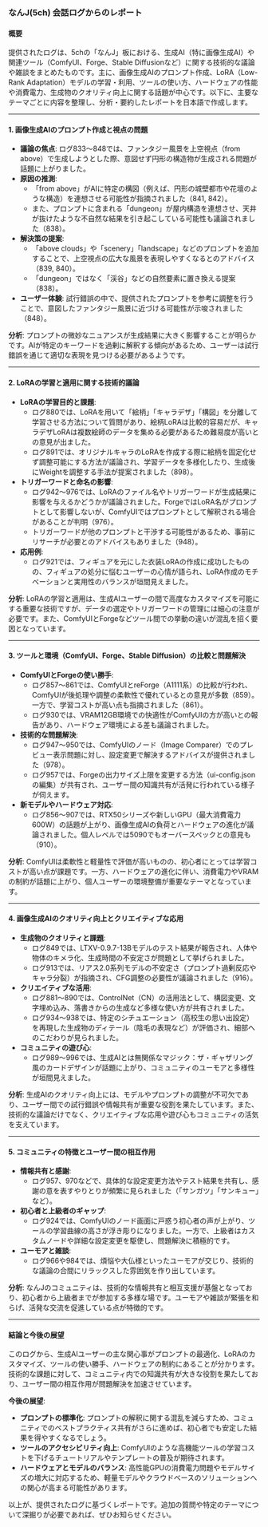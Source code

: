 ### なんJ(5ch) 会話ログからのレポート

#### 概要
提供されたログは、5chの「なんJ」板における、生成AI（特に画像生成AI）や関連ツール（ComfyUI、Forge、Stable Diffusionなど）に関する技術的な議論や雑談をまとめたものです。主に、画像生成AIのプロンプト作成、LoRA（Low-Rank Adaptation）モデルの学習・利用、ツールの使い方、ハードウェアの性能や消費電力、生成物のクオリティ向上に関する話題が中心です。以下に、主要なテーマごとに内容を整理し、分析・要約したレポートを日本語で作成します。

---

#### 1. 画像生成AIのプロンプト作成と視点の問題
- **議論の焦点**: ログ833～848では、ファンタジー風景を上空視点（from above）で生成しようとした際、意図せず円形の構造物が生成される問題が話題に上がりました。
- **原因の推測**: 
  - 「from above」がAIに特定の構図（例えば、円形の城壁都市や花壇のような構造）を連想させる可能性が指摘されました（841, 842）。
  - また、プロンプトに含まれる「dungeon」が屋内構造を連想させ、天井が抜けたような不自然な結果を引き起こしている可能性も議論されました（838）。
- **解決策の提案**:
  - 「above clouds」や「scenery」「landscape」などのプロンプトを追加することで、上空視点の広大な風景を表現しやすくなるとのアドバイス（839, 840）。
  - 「dungeon」ではなく「渓谷」などの自然要素に置き換える提案（838）。
- **ユーザー体験**: 試行錯誤の中で、提供されたプロンプトを参考に調整を行うことで、意図したファンタジー風景に近づける可能性が示唆されました（848）。

**分析**: プロンプトの微妙なニュアンスが生成結果に大きく影響することが明らかです。AIが特定のキーワードを過剰に解釈する傾向があるため、ユーザーは試行錯誤を通じて適切な表現を見つける必要があるようです。

---

#### 2. LoRAの学習と適用に関する技術的議論
- **LoRAの学習目的と課題**:
  - ログ880では、LoRAを用いて「絵柄」「キャラデザ」「構図」を分離して学習させる方法について質問があり、絵柄LoRAは比較的容易だが、キャラデザLoRAは複数絵師のデータを集める必要があるため難易度が高いとの意見が出ました。
  - ログ891では、オリジナルキャラのLoRAを作成する際に絵柄を固定化せず調整可能にする方法が議論され、学習データを多様化したり、生成後にWeightを調整する手法が提案されました（898）。
- **トリガーワードと命名の影響**:
  - ログ942～976では、LoRAのファイル名やトリガーワードが生成結果に影響を与えるかどうかが議論されました。ForgeではLoRA名がプロンプトとして影響しないが、ComfyUIではプロンプトとして解釈される場合があることが判明（976）。
  - トリガーワードが他のプロンプトと干渉する可能性があるため、事前にリサーチが必要とのアドバイスもありました（948）。
- **応用例**:
  - ログ921では、フィギュアを元にした衣装LoRAの作成に成功したものの、フィギュアの処分に悩むユーザーの心情が語られ、LoRA作成のモチベーションと実用性のバランスが垣間見えました。

**分析**: LoRAの学習と適用は、生成AIユーザーの間で高度なカスタマイズを可能にする重要な技術ですが、データの選定やトリガーワードの管理には細心の注意が必要です。また、ComfyUIとForgeなどツール間での挙動の違いが混乱を招く要因となっています。

---

#### 3. ツールと環境（ComfyUI、Forge、Stable Diffusion）の比較と問題解決
- **ComfyUIとForgeの使い勝手**:
  - ログ857～861では、ComfyUIとreForge（A1111系）の比較が行われ、ComfyUIが後処理や調整の柔軟性で優れているとの意見が多数（859）。一方で、学習コストが高い点も指摘されました（861）。
  - ログ930では、VRAM12GB環境での快適性がComfyUIの方が高いとの報告があり、ハードウェア環境による差も議論されました。
- **技術的な問題解決**:
  - ログ947～950では、ComfyUIのノード（Image Comparer）でのプレビュー表示問題に対し、設定変更で解決するアドバイスが提供されました（978）。
  - ログ957では、Forgeの出力サイズ上限を変更する方法（ui-config.jsonの編集）が共有され、ユーザー間の知識共有が活発に行われている様子が伺えます。
- **新モデルやハードウェア対応**:
  - ログ856～907では、RTX50シリーズや新しいGPU（最大消費電力600W）の話題が上がり、画像生成AIの負荷とハードウェアの進化が議論されました。個人レベルでは5090でもオーバースペックとの意見も（910）。

**分析**: ComfyUIは柔軟性と軽量性で評価が高いものの、初心者にとっては学習コストが高い点が課題です。一方、ハードウェアの進化に伴い、消費電力やVRAMの制約が話題に上がり、個人ユーザーの環境整備が重要なテーマとなっています。

---

#### 4. 画像生成AIのクオリティ向上とクリエイティブな応用
- **生成物のクオリティと課題**:
  - ログ849では、LTXV-0.9.7-13Bモデルのテスト結果が報告され、人体や物体のキメラ化、生成時間の不安定さが問題として挙げられました。
  - ログ913では、リアス2.0系列モデルの不安定さ（プロンプト過剰反応やキャラ分裂）が指摘され、CFG調整の必要性が議論されました（916）。
- **クリエイティブな活用**:
  - ログ881～890では、ControlNet（CN）の活用法として、構図変更、文字埋め込み、落書きからの生成など多様な使い方が共有されました。
  - ログ934～938では、特定のシチュエーション（高校生の思い出設定）を再現した生成物のディテール（陰毛の表現など）が評価され、細部へのこだわりが見られました。
- **コミュニティの遊び心**:
  - ログ989～996では、生成AIとは無関係なマジック：ザ・ギャザリング風のカードデザインが話題に上がり、コミュニティのユーモアと多様性が垣間見えました。

**分析**: 生成AIのクオリティ向上には、モデルやプロンプトの調整が不可欠であり、ユーザー間での試行錯誤や情報共有が重要な役割を果たしています。また、技術的な議論だけでなく、クリエイティブな応用や遊び心もコミュニティの活気を支えています。

---

#### 5. コミュニティの特徴とユーザー間の相互作用
- **情報共有と感謝**:
  - ログ957、970などで、具体的な設定変更方法やテスト結果を共有し、感謝の意を表すやりとりが頻繁に見られました（「サンガツ」「サンキュー」など）。
- **初心者と上級者のギャップ**:
  - ログ924では、ComfyUIのノード画面に戸惑う初心者の声が上がり、ツールの学習曲線の高さが浮き彫りになりました。一方で、上級者はカスタムノードや詳細な設定変更を駆使し、問題解決に積極的です。
- **ユーモアと雑談**:
  - ログ966や984では、煩悩や大仏様といったユーモアが交じり、技術的な議論の合間にリラックスした雰囲気を作り出しています。

**分析**: なんJのコミュニティは、技術的な情報共有と相互支援が基盤となっており、初心者から上級者までが参加する多様な場です。ユーモアや雑談が緊張を和らげ、活発な交流を促進している点が特徴的です。

---

#### 結論と今後の展望
このログから、生成AIユーザーの主な関心事がプロンプトの最適化、LoRAのカスタマイズ、ツールの使い勝手、ハードウェアの制約にあることが分かります。技術的な課題に対して、コミュニティ内での知識共有が大きな役割を果たしており、ユーザー間の相互作用が問題解決を加速させています。

**今後の展望**:
- **プロンプトの標準化**: プロンプトの解釈に関する混乱を減らすため、コミュニティでのベストプラクティス共有がさらに進めば、初心者でも安定した結果を得やすくなるでしょう。
- **ツールのアクセシビリティ向上**: ComfyUIのような高機能ツールの学習コストを下げるチュートリアルやテンプレートの普及が期待されます。
- **ハードウェアとモデルのバランス**: 高性能GPUの消費電力問題やモデルサイズの増大に対応するため、軽量モデルやクラウドベースのソリューションへの関心が高まる可能性があります。

以上が、提供されたログに基づくレポートです。追加の質問や特定のテーマについて深掘りが必要であれば、ぜひお知らせください。